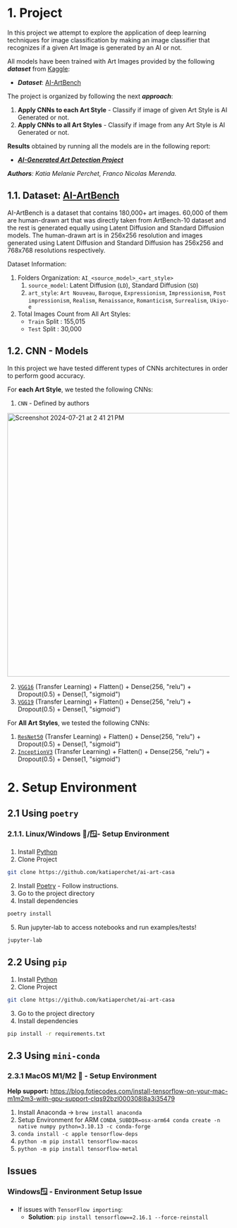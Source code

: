 # 1. Project

In this project we attempt to explore the application of deep learning techniques for image classification
by making an image classifier that recognizes if a given Art Image is generated by an AI or not.

All models have been trained with Art Images provided by the following **_dataset_** from [Kaggle](https://www.kaggle.com/):
- **_Dataset_**: [AI-ArtBench](https://www.kaggle.com/datasets/ravidussilva/real-ai-art)

The project is organized by following the next **_approach_**:
1. **Apply CNNs to each Art Style** - Classify if image of given Art Style is AI Generated or not.
2. **Apply CNNs to all Art Styles** - Classify if image from any Art Style is AI Generated or not.

**Results** obtained by running all the models are in the following report:
- [**_AI-Generated Art Detection Project_**]()

_**Authors**: Katia Melanie Perchet, Franco Nicolas Merenda._

## 1.1. Dataset: [AI-ArtBench](https://www.kaggle.com/datasets/ravidussilva/real-ai-art)
AI-ArtBench is a dataset that contains 180,000+ art images. 60,000 of them are human-drawn art that was 
directly taken from ArtBench-10 dataset and the rest is generated equally using Latent Diffusion and 
Standard Diffusion models. The human-drawn art is in 256x256 resolution and images generated using 
Latent Diffusion and Standard Diffusion has 256x256 and 768x768 resolutions respectively.

Dataset Information:
1. Folders Organization: `AI_<source_model>_<art_style>`
   1. `source_model`: Latent Diffusion (`LD`), Standard Diffusion (`SD`)
   2. `art_style`: `Art Nouveau`, `Baroque`, `Expressionism`, `Impressionism`, `Post impressionism`, `Realism`, `Renaissance`, `Romanticism`, `Surrealism`, `Ukiyo-e`
2. Total Images Count from All Art Styles:
   - `Train` Split : 155,015 
   - `Test` Split : 30,000


## 1.2. CNN - Models
In this project we have tested different types of CNNs architectures in order to perform good accuracy.

For **each Art Style**, we tested the following CNNs:
1. `CNN` - Defined by authors
  
  <img width="597" alt="Screenshot 2024-07-21 at 2 41 21 PM" src="https://github.com/user-attachments/assets/fe976d47-22ad-49ca-85af-b5739537761f">

2. [`VGG16`](https://keras.io/api/applications/vgg/) (Transfer Learning) + Flatten() + Dense(256, "relu") + Dropout(0.5) + Dense(1, "sigmoid")
3. [`VGG19`](https://keras.io/api/applications/vgg/) (Transfer Learning) + Flatten() + Dense(256, "relu") + Dropout(0.5) + Dense(1, "sigmoid")

For **All Art Styles**, we tested the following CNNs:
1. [`ResNet50`](https://keras.io/api/applications/resnet/) (Transfer Learning) + Flatten() + Dense(256, "relu") + Dropout(0.5) + Dense(1, "sigmoid")
2. [`InceptionV3`](https://keras.io/api/applications/inceptionv3/) (Transfer Learning) + Flatten() + Dense(256, "relu") + Dropout(0.5) + Dense(1, "sigmoid")

# 2. Setup Environment

## 2.1 Using `poetry`
###  2.1.1. Linux/Windows 🐧/🪟- Setup Environment
1. Install [Python](https://www.python.org/downloads/)
2. Clone Project
```bash
git clone https://github.com/katiaperchet/ai-art-casa
```
2. Install [Poetry](https://python-poetry.org/docs/#installation) - Follow instructions.
3. Go to the project directory
4. Install dependencies
```bash
poetry install
```
5. Run jupyter-lab to access notebooks and run examples/tests!
```bash
jupyter-lab
```
## 2.2 Using `pip`
1. Install [Python](https://www.python.org/downloads/)
2. Clone Project
```bash
git clone https://github.com/katiaperchet/ai-art-casa
```
3. Go to the project directory
4. Install dependencies
```bash
pip install -r requirements.txt
```

## 2.3 Using `mini-conda`

### 2.3.1 MacOS M1/M2 🍎 - Setup Environment

**Help support:** https://blog.fotiecodes.com/install-tensorflow-on-your-mac-m1m2m3-with-gpu-support-clqs92bzl000308l8a3i35479

1. Install Anaconda → `brew install anaconda`
2. Setup Environment for ARM  `CONDA_SUBDIR=osx-arm64 conda create -n native numpy python=3.10.13 -c conda-forge`
3. `conda install -c apple tensorflow-deps`
4. `python -m pip install tensorflow-macos`
5. `python -m pip install tensorflow-metal`


## Issues
### Windows🪟 - Environment Setup Issue
- If issues with `TensorFlow importing`:
    - **Solution**: `pip install tensorflow==2.16.1 --force-reinstall`
 
